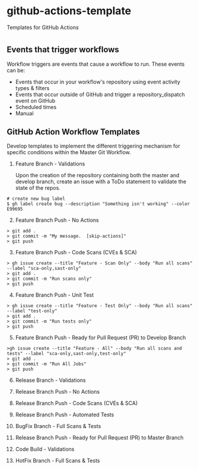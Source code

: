 # github-actions-template
Templates for GitHub Actions
#
## Events that trigger workflows
Workflow triggers are events that cause a workflow to run.  These events can be:

+ Events that occur in your workflow's repository using event activity types & filters
+ Events that occur outside of GitHub and trigger a repository_dispatch event on GitHub
+ Scheduled times
+ Manual

## GitHub Action Workflow Templates

Develop templates to implement the different triggering mechanism for specific conditions within the Master Git Workflow.  

1. Feature Branch - Validations   

    Upon the creation of the repository containing both the master and develop branch, create an issue with a ToDo statement to validate the state of the repos.
```
# create new bug label
$ gh label create bug --description "Something isn't working" --color E99695
```


2. Feature Branch Push - No Actions   

```
> git add .
> git commit -m "My message.  [skip-actions]"
> git push 
```


3. Feature Branch Push - Code Scans (CVEs & SCA)     

```
> gh issue create --title "Feature - Scan Only" --body "Run all scans" --label "sca-only,sast-only" 
> git add .
> git commit -m "Run scans only"
> git push 
```

4. Feature Branch Push - Unit Test    

```
> gh issue create --title "Feature - Test Only" --body "Run all scans" --label "test-only" 
> git add .
> git commit -m "Run tests only"
> git push 
```

5. Feature Branch Push - Ready for Pull Request (PR) to Develop Branch

```
>gh issue create --title "Feature - All" --body "Run all scans and tests" --label "sca-only,sast-only,test-only" 
> git add .
> git commit -m "Run All Jobs"
> git push 
```


6. Release Branch - Validations   


7. Release Branch Push - No Actions   


8. Release Branch Push - Code Scans (CVEs & SCA)   


9.  Release Branch Push - Automated Tests   
    

10. BugFix Branch - Full Scans &  Tests 


11. Release Branch Push - Ready for Pull Request (PR) to Master Branch


12. Code Build - Validations


13. HotFix Branch - Full Scans & Tests 